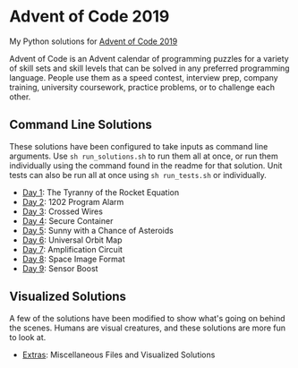 # Advent of Code 2019
My Python solutions for [Advent of Code 2019](https://adventofcode.com/)

Advent of Code is an Advent calendar of programming puzzles for a variety of
skill sets and skill levels that can be solved in any preferred programming
language. People use them as a speed contest, interview prep, company training,
university coursework, practice problems, or to challenge each other.

## Command Line Solutions
These solutions have been configured to take inputs as command line arguments.
Use `sh run_solutions.sh` to run them all at once, or run them individually
using the command found in the readme for that solution. Unit tests can also be
run all at once using `sh run_tests.sh` or individually.

* [Day 1](day01): The Tyranny of the Rocket Equation
* [Day 2](day02): 1202 Program Alarm
* [Day 3](day03): Crossed Wires
* [Day 4](day04): Secure Container
* [Day 5](day05): Sunny with a Chance of Asteroids
* [Day 6](day06): Universal Orbit Map
* [Day 7](day07): Amplification Circuit
* [Day 8](day08): Space Image Format
* [Day 9](day09): Sensor Boost

## Visualized Solutions
A few of the solutions have been modified to show what's going on behind the
scenes. Humans are visual creatures, and these solutions are more fun to look at.

* [Extras](extras): Miscellaneous Files and Visualized Solutions

